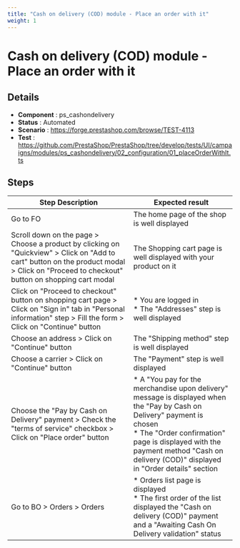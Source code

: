 ```yaml
---
title: "Cash on delivery (COD) module - Place an order with it"
weight: 1
---
```


# Cash on delivery (COD) module - Place an order with it
## Details
* **Component** : ps_cashondelivery
* **Status** : Automated
* **Scenario** : https://forge.prestashop.com/browse/TEST-4113
* **Test** : https://github.com/PrestaShop/PrestaShop/tree/develop/tests/UI/campaigns/modules/ps_cashondelivery/02_configuration/01_placeOrderWithIt.ts

## Steps
| Step Description | Expected result |
| ----- | ----- |
| Go to FO | The home page of the shop is well displayed |
| Scroll down on the page > Choose a product by clicking on "Quickview" > Click on "Add to cart" button on the product modal > Click on "Proceed to checkout" button on shopping cart modal | The Shopping cart page is well displayed with your product on it |
| Click on "Proceed to checkout" button on shopping cart page > Click on "Sign in" tab in "Personal information" step > Fill the form > Click on "Continue" button | * You are logged in<br> * The "Addresses" step is well displayed |
| Choose an address > Click on "Continue" button | The "Shipping method" step is well displayed |
| Choose a carrier > Click on "Continue" button | The "Payment" step is well displayed |
| Choose the "Pay by Cash on Delivery" payment > Check the "terms of service" checkbox > Click on "Place order" button | * A "You pay for the merchandise upon delivery" message is displayed when the "Pay by Cash on Delivery" payment is chosen<br> * The "Order confirmation" page is displayed with the payment method "Cash on delivery (COD)" displayed in "Order details" section |
| Go to BO > Orders > Orders | * Orders list page is displayed<br> * The first order of the list displayed the "Cash on delivery (COD)" payment and a "Awaiting Cash On Delivery validation" status |
